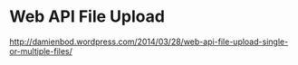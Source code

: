 Web API File Upload
================

http://damienbod.wordpress.com/2014/03/28/web-api-file-upload-single-or-multiple-files/

